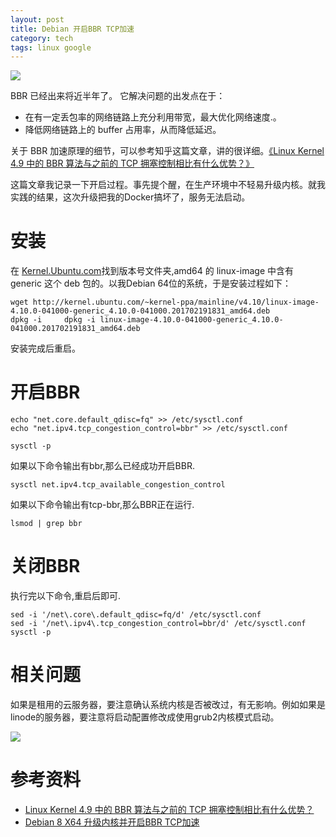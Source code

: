 ```yaml
---
layout: post
title: Debian 开启BBR TCP加速
category: tech
tags: linux google
---
```


![](/assets/img/linux.jpg)

BBR 已经出来将近半年了。 它解决问题的出发点在于：

* 在有一定丢包率的网络链路上充分利用带宽，最大优化网络速度.。
* 降低网络链路上的 buffer 占用率，从而降低延迟。

关于 BBR 加速原理的细节，可以参考知乎这篇文章，讲的很详细。[《Linux Kernel 4.9 中的 BBR 算法与之前的 TCP 拥塞控制相比有什么优势？》][1]

这篇文章我记录一下开启过程。事先提个醒，在生产环境中不轻易升级内核。就我实践的结果，这次升级把我的Docker搞坏了，服务无法启动。

# 安装

在 [Kernel.Ubuntu.com](http://kernel.ubuntu.com/~kernel-ppa/mainline/)找到版本号文件夹,amd64 的 linux-image 中含有 generic 这个 deb 包的。以我Debian 64位的系统，于是安装过程如下：

    wget http://kernel.ubuntu.com/~kernel-ppa/mainline/v4.10/linux-image-4.10.0-041000-generic_4.10.0-041000.201702191831_amd64.deb
    dpkg -i     dpkg -i linux-image-4.10.0-041000-generic_4.10.0-041000.201702191831_amd64.deb

安装完成后重启。

# 开启BBR

    echo "net.core.default_qdisc=fq" >> /etc/sysctl.conf
    echo "net.ipv4.tcp_congestion_control=bbr" >> /etc/sysctl.conf

    sysctl -p
    
如果以下命令输出有bbr,那么已经成功开启BBR.

    sysctl net.ipv4.tcp_available_congestion_control

如果以下命令输出有tcp-bbr,那么BBR正在运行.

    lsmod | grep bbr


# 关闭BBR

执行完以下命令,重启后即可.

    sed -i '/net\.core\.default_qdisc=fq/d' /etc/sysctl.conf
    sed -i '/net\.ipv4\.tcp_congestion_control=bbr/d' /etc/sysctl.conf
    sysctl -p
    
# 相关问题
    
如果是租用的云服务器，要注意确认系统内核是否被改过，有无影响。例如如果是linode的服务器，要注意将启动配置修改成使用grub2内核模式启动。

![](http://7vigrt.com1.z0.glb.clouddn.com/blog/pic/201704/20170427204755.jpg)

# 参考资料
    
* [Linux Kernel 4.9 中的 BBR 算法与之前的 TCP 拥塞控制相比有什么优势？][1]
* [Debian 8 X64 升级内核并开启BBR TCP加速](https://segmentfault.com/a/1190000008221792)

[1]: https://www.zhihu.com/question/53559433/answer/135903103
